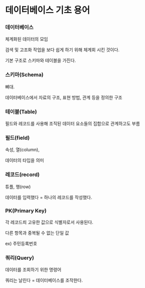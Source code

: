 # 데이터베이스 기초 용어

### 데이터베이스
체계화된 데이터의 모임

검색 및 고조화 작업을 보다 쉽게 하기 위해 체계회 시킨 것이다.

기본 구조로 스키마와 테이블을 가진다.

### 스키마(Schema)
뼈대.

데이터베이스에서 자료의 구조, 표현 방법, 관계 등을 정의한 구조

### 테이블(Table)
필드와 레코드를 사용해 조직된 데이터 요소들의 집합으로 관계하고도 부름

### 필드(field)
속성, 열(column),

데이터의 타입을 의미

### 레코드(record)
튜플, 행(row)

데이터를 입력했다 = 하나의 레코드를 작성했다.

### PK(Primary Key)
각 레코드릐 고유한 값으로 식별자로서 사용된다.

다른 항목과 중복될 수 없는 단일 값

ex) 주민등록번호

### 쿼리(Query)
데이터를 조회하기 위한 명령어

쿼리는 날린다 = 데이터베이스를 조작한다.